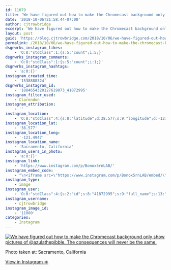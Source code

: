```yaml
---
id: 11079
title: 'We have figured out how to make the Chromecast background only show pictures of @azulathepibble. The consequences will never be the same.'
date: '2018-10-06T21:58:44-07:00'
author: cjtrowbridge
excerpt: 'We have figured out how to make the Chromecast background only show pictures of @azulathepibble. The consequences will never be the same.'
layout: post
guid: 'https://blog.cjtrowbridge.com/2018/10/06/we-have-figured-out-how-to-make-the-chromecast-background-only-show-pictures-of-azulathepibble-the-consequences-will-never-be-the-same/'
permalink: /2018/10/06/we-have-figured-out-how-to-make-the-chromecast-background-only-show-pictures-of-azulathepibble-the-consequences-will-never-be-the-same/
dsgnwrks_instagram_likes:
    - 'O:8:"stdClass":1:{s:5:"count";i:5;}'
dsgnwrks_instagram_comments:
    - 'O:8:"stdClass":1:{s:5:"count";i:1;}'
dsgnwrks_instagram_hashtags:
    - 'a:0:{}'
instagram_created_time:
    - '1538888324'
dsgnwrks_instagram_id:
    - '1884654320127619073_41872995'
instagram_filter_used:
    - Clarendon
instagram_attribution:
    - ''
instagram_location:
    - 'O:8:"stdClass":4:{s:8:"latitude";d:38.577;s:9:"longitude";d:-121.4947;s:4:"name";s:22:"Sacramento, California";s:2:"id";i:212931804;}'
instagram_location_lat:
    - '38.577'
instagram_location_long:
    - '-121.4947'
instagram_location_name:
    - 'Sacramento, California'
instagram_users_in_photo:
    - 'a:0:{}'
instagram_link:
    - 'https://www.instagram.com/p/Bonox5rnLAB/'
instagram_embed_code:
    - "\n<iframe src=\"https://www.instagram.com/p/Bonox5rnLAB/embed/\" width=\"612\" height=\"710\" frameborder=\"0\" scrolling=\"no\" allowtransparency=\"true\" class=\"insta-image-embed\"></iframe>\n"
instagram_type:
    - image
instagram_user:
    - 'O:8:"stdClass":4:{s:2:"id";s:8:"41872995";s:9:"full_name";s:13:"CJ Trowbridge";s:15:"profile_picture";s:141:"https://scontent.cdninstagram.com/vp/f84f0a6bdeca4ac376593587c3ce821c/5C56ED1C/t51.2885-19/s150x150/13724650_1188772791164794_142557231_a.jpg";s:8:"username";s:12:"cjtrowbridge";}'
instagram_username:
    - cjtrowbridge
instagram_image_id:
    - '11080'
categories:
    - Instagram
---
```


[![We have figured out how to make the Chromecast background only show pictures of @azulathepibble. The consequences will never be the same.](https://blog.cjtrowbridge.com/wp-content/uploads/2018/10/1538888324-1-1.jpg)](https://www.instagram.com/p/Bonox5rnLAB/)

Photo taken at: Sacramento, California

[View in Instagram ⇒](https://www.instagram.com/p/Bonox5rnLAB/)
